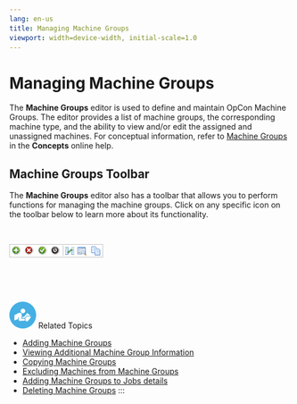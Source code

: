 ```yaml
---
lang: en-us
title: Managing Machine Groups
viewport: width=device-width, initial-scale=1.0
---
```


#  Managing Machine Groups

The **Machine Groups** editor is used to define and maintain
OpCon Machine Groups. The editor provides a
list of machine groups, the corresponding machine type, and the ability
to view and/or edit the assigned and unassigned machines. For conceptual
information, refer to [Machine Groups](../../Concepts/Machine-Groups.md) in the
**Concepts** online help.

## Machine Groups Toolbar

The **Machine Groups** editor also has a toolbar that allows you to
perform functions for managing the machine groups. Click on any specific
icon on the toolbar below to learn more about its functionality.

 

![Machine Groups toolbar](../../../Resources/Images/EM/EMcalendarstoolbar.png "Machine Groups toolbar")

 

 

![White \"person reading\" icon on blue circular background](../../../Resources/Images/moreinfo-icon(48x48).png "More Info icon")
Related Topics

-   [Adding Machine Groups](Adding-Machine-Groups.md)
-   [Viewing Additional Machine Group     Information](Viewing-Additional-Machine-Group-Info.md)
-   [Copying Machine Groups](Copying-Machine-Groups.md)
-   [Excluding Machines from Machine     Groups](Excluding-Machines-from-Machine-Groups.md)
-   [Adding Machine Groups to Jobs     details](Adding-Machine-Groups-to-Job-Details.md)
-   [Deleting Machine Groups](Deleting-Machine-Groups.md)
:::

 

